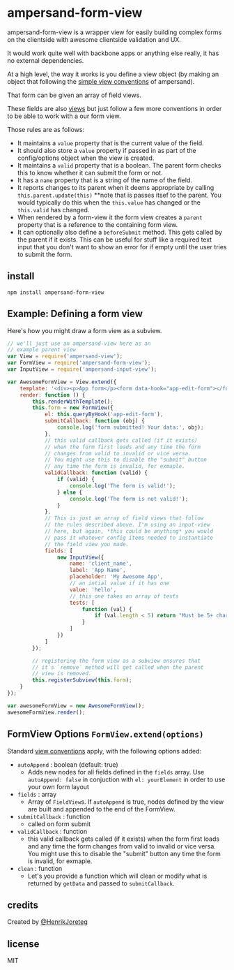 # ampersand-form-view

ampersand-form-view is a wrapper view for easily building complex forms on the clientside with awesome clientside validation and UX.

It would work quite well with backbone apps or anything else really, it has no external dependencies.

At a high level, the way it works is you define a view object (by making an object that following the <a href="http://ampersandjs.com/learn/view-conventions">simple view conventions</a> of ampersand).

That form can be given an array of field views.

These fields are also <a href="http://ampersandjs.com/learn/view-conventions">views</a> but just follow a few more conventions in order to be able to work with a our form view.

Those rules are as follows: 

- It maintains a `value` property that is the current value of the field.
- It should also store a `value` property if passed in as part of the config/options object when the view is created.
- It maintains a `valid` property that is a boolean. The parent form checks this to know whether it can submit the form or not.
- It has a `name` property that is a string of the name of the field.
- It reports changes to its parent when it deems appropriate by calling `this.parent.update(this)` **note that is passes itsef to the parent. You would typically do this when the `this.value` has changed or the `this.valid` has changed.
- When rendered by a form-view it the form view creates a `parent` property that is a reference to the containing form view.
- It can optionally also define a `beforeSubmit` method. This gets called by the parent if it exists. This can be useful for stuff like a required text input that you don't want to show an error for if empty until the user tries to submit the form.


## install

```
npm install ampersand-form-view
```

## Example: Defining a form view

Here's how you might draw a form view as a subview.

```javascript
// we'll just use an ampersand-view here as an 
// example parent view
var View = require('ampersand-view');
var FormView = require('ampersand-form-view');
var InputView = require('ampersand-input-view');

var AwesomeFormView = View.extend({
    template: '<div><p>App form</p><form data-hook="app-edit-form"></form></div>',
    render: function () {
        this.renderWithTemplate();
        this.form = new FormView({
            el: this.queryByHook('app-edit-form'),
            submitCallback: function (obj) {
                console.log('form submitted! Your data:', obj);
            },
            // this valid callback gets called (if it exists)
            // when the form first loads and any time the form
            // changes from valid to invalid or vice versa.
            // You might use this to disable the "submit" button
            // any time the form is invalid, for exmaple.
            validCallback: function (valid) {
                if (valid) {
                    console.log('The form is valid!');
                } else {
                    console.log('The form is not valid!');
                }
            },
            // This is just an array of field views that follow
            // the rules described above. I'm using an input-view
            // here, but again, *this could be anything* you would
            // pass it whatever config items needed to instantiate
            // the field view you made. 
            fields: [
                new InputView({
                    name: 'client_name',
                    label: 'App Name',
                    placeholder: 'My Awesome App',
                    // an intial value if it has one
                    value: 'hello',
                    // this one takes an array of tests
                    tests: [
                        function (val) {
                            if (val.length < 5) return "Must be 5+ characters.";
                        }
                    ]
                })
            ]
        });

        // registering the form view as a subview ensures that
        // it`s `remove` method will get called when the parent
        // view is removed.
        this.registerSubview(this.form);
    }
});

var awesomeFormView = new AwesomeFormView();
awesomeFormView.render();
```

## FormView Options `FormView.extend(options)`
Standard <a href="http://ampersandjs.com/learn/view-conventions">view conventions</a> apply, with the following options added:

* `autoAppend` : boolean (default: true)
    * Adds new nodes for all fields defined in the `fields` array.  Use `autoAppend: false` in conjuction with `el: yourElement` in order to use your own form layout
* `fields` : array
    * Array of `FieldView`s.  If `autoAppend` is true, nodes defined by the view are built and appended to the end of the FormView.
* `submitCallback` : function
    * called on form submit
* `validCallback` : function
    *  this valid callback gets called (if it exists) when the form first loads and any time the form changes from valid to invalid or vice versa. You might use this to disable the "submit" button any time the form is invalid, for exmaple.
* `clean` : function
    * Let's you provide a function which will clean or modify what is returned by `getData` and passed to `submitCallback`.


## credits

Created by [@HenrikJoreteg](http://twitter.com/henrikjoreteg)

## license

MIT

